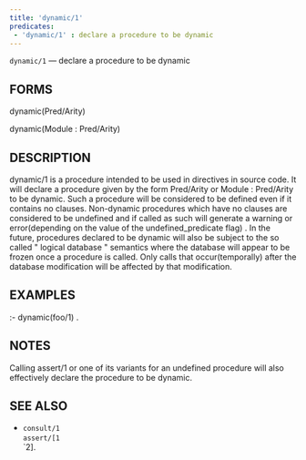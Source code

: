 ```yaml
---
title: 'dynamic/1'
predicates:
 - 'dynamic/1' : declare a procedure to be dynamic
---
```

`dynamic/1` — declare a procedure to be dynamic


## FORMS

dynamic(Pred/Arity)

dynamic(Module : Pred/Arity)


## DESCRIPTION

dynamic/1 is a procedure intended to be used in directives in source code. It will declare a procedure given by the form Pred/Arity or Module : Pred/Arity to be dynamic. Such a procedure will be considered to be defined even if it contains no clauses. Non-dynamic procedures which have no clauses are considered to be undefined and if called as such will generate a warning or error(depending on the value of the undefined_predicate flag) . In the future, procedures declared to be dynamic will also be subject to the so called &quot; logical database &quot; semantics where the database will appear to be frozen once a procedure is called. Only calls that occur(temporally) after the database modification will be affected by that modification.


## EXAMPLES

:- dynamic(foo/1) .


## NOTES

Calling assert/1 or one of its variants for an undefined procedure will also effectively declare the procedure to be dynamic.


## SEE ALSO

- `consult/1`  
`assert/[1`  
`2].
